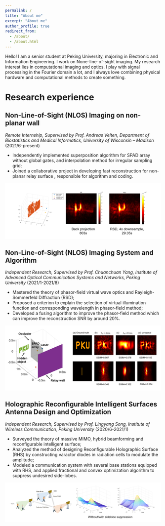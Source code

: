 ```yaml
---
permalink: /
title: "About me"
excerpt: "About me"
author_profile: true
redirect_from: 
  - /about/
  - /about.html
---
```


Hello! I am a senior student at Peking University, majoring in Electronic and Information Engineering. I work on None-line-of-sight imaging. My research interest lies in computational imaging and optics. I play with signal processing in the Fourier domain a lot, and I always love combining physical hardware and computational methods to create something.

# Research experience

## Non-Line-of-Sight (NLOS) Imaging on non-planar wall 

*Remote Internship, Supervised by Prof. Andreas Velten, Department of Biostatistics and Medical Informatics, University of Wisconsin – Madison* 		(2021/6-present)

- Independently implemented superposition algorithm for SPAD array without global gates, and interpolation method for irregular sampling grid;
- Joined a collaborative project in developing fast reconstruction for non-planar relay surface , responsible for algorithm and coding.

![](/images/r3.png)



## Non-Line-of-Sight (NLOS) Imaging System and Algorithm 

*Independent Research, Supervised by Prof. Chuanchuan Yang, Institute of Advanced Optical Communication Systems and Networks, Peking University*		(2021/1-2021/8)

- Mastered the theory of phasor-field virtual wave optics and Rayleigh-Sommerfeld Diffraction (RSD);
- Proposed a criterion to explain the selection of virtual illumination function and corresponding wavelength in phasor-field method;
- Developed a fusing algorithm to improve the phasor-field method which can improve the reconstruction SNR by around 20%.

![](/images/r2.png)



## Holographic Reconfigurable Intelligent Surfaces Antenna Design and Optimization

*Independent Research, Supervised by Prof. Lingyang Song, Institute of Wireless Communication, Peking University*		(2020/6-2021/1)

- Surveyed the theory of massive MIMO, hybrid beamforming and reconfigurable intelligent surface;
- Analyzed the method of designing Reconfigurable Holographic Surface (RHS) by constructing varactor diodes in radiation cells to modulate the amplitude;
- Modeled a communication system with several base stations equipped with RHS, and applied fractional and convex optimization algorithm to suppress undesired side-lobes.

![](/images/r1.png)




